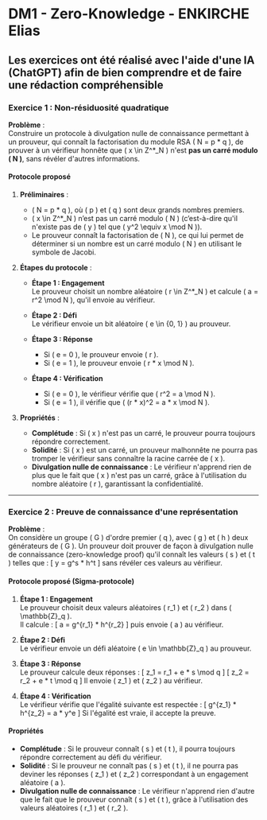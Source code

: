 # DM1 - Zero-Knowledge - ENKIRCHE Elias
## Les exercices ont été réalisé avec l'aide d'une IA (ChatGPT) afin de bien comprendre et de faire une rédaction compréhensible 

### Exercice 1 : Non-résiduosité quadratique 

**Problème** :  
Construire un protocole à divulgation nulle de connaissance permettant à un prouveur, qui connaît la factorisation du module RSA \( N = p * q \), de prouver à un vérifieur honnête que \( x \in Z^*_N \) n'est **pas un carré modulo \( N \)**, sans révéler d'autres informations.

#### Protocole proposé

1. **Préliminaires** :
   - \( N = p * q \), où \( p \) et \( q \) sont deux grands nombres premiers.
   - \( x \in Z^*_N \) n’est pas un carré modulo \( N \) (c’est-à-dire qu'il n'existe pas de \( y \) tel que \( y^2 \equiv x \mod N \)).
   - Le prouveur connaît la factorisation de \( N \), ce qui lui permet de déterminer si un nombre est un carré modulo \( N \) en utilisant le symbole de Jacobi.

2. **Étapes du protocole** :
   - **Étape 1 : Engagement**  
     Le prouveur choisit un nombre aléatoire \( r \in Z^*_N \) et calcule \( a = r^2 \mod N \), qu'il envoie au vérifieur.
   
   - **Étape 2 : Défi**  
     Le vérifieur envoie un bit aléatoire \( e \in \{0, 1\} \) au prouveur.

   - **Étape 3 : Réponse**  
     - Si \( e = 0 \), le prouveur envoie \( r \).
     - Si \( e = 1 \), le prouveur envoie \( r * x \mod N \).

   - **Étape 4 : Vérification**  
     - Si \( e = 0 \), le vérifieur vérifie que \( r^2 = a \mod N \).
     - Si \( e = 1 \), il vérifie que \( (r * x)^2 = a * x \mod N \).

3. **Propriétés** :
   - **Complétude** : Si \( x \) n'est pas un carré, le prouveur pourra toujours répondre correctement.
   - **Solidité** : Si \( x \) est un carré, un prouveur malhonnête ne pourra pas tromper le vérifieur sans connaître la racine carrée de \( x \).
   - **Divulgation nulle de connaissance** : Le vérifieur n'apprend rien de plus que le fait que \( x \) n'est pas un carré, grâce à l'utilisation du nombre aléatoire \( r \), garantissant la confidentialité.

---

### Exercice 2 : Preuve de connaissance d'une représentation

**Problème** :  
On considère un groupe \( G \) d'ordre premier \( q \), avec \( g \) et \( h \) deux générateurs de \( G \). Un prouveur doit prouver de façon à divulgation nulle de connaissance (zero-knowledge proof) qu'il connaît les valeurs \( s \) et \( t \) telles que :
\[ y = g^s * h^t \]
sans révéler ces valeurs au vérifieur.

#### Protocole proposé (Sigma-protocole)

1. **Étape 1 : Engagement**  
   Le prouveur choisit deux valeurs aléatoires \( r_1 \) et \( r_2 \) dans \( \mathbb{Z}_q \).  
   Il calcule :
   \[
   a = g^{r_1} * h^{r_2}
   \]
   puis envoie \( a \) au vérifieur.

2. **Étape 2 : Défi**  
   Le vérifieur envoie un défi aléatoire \( e \in \mathbb{Z}_q \) au prouveur.

3. **Étape 3 : Réponse**  
   Le prouveur calcule deux réponses :
   \[
   z_1 = r_1 + e * s \mod q
   \]
   \[
   z_2 = r_2 + e * t \mod q
   \]
   Il envoie \( z_1 \) et \( z_2 \) au vérifieur.

4. **Étape 4 : Vérification**  
   Le vérifieur vérifie que l'égalité suivante est respectée :
   \[
   g^{z_1} * h^{z_2} = a * y^e
   \]
   Si l'égalité est vraie, il accepte la preuve.

#### Propriétés

- **Complétude** : Si le prouveur connaît \( s \) et \( t \), il pourra toujours répondre correctement au défi du vérifieur.
- **Solidité** : Si le prouveur ne connaît pas \( s \) et \( t \), il ne pourra pas deviner les réponses \( z_1 \) et \( z_2 \) correspondant à un engagement aléatoire \( a \).
- **Divulgation nulle de connaissance** : Le vérifieur n'apprend rien d'autre que le fait que le prouveur connaît \( s \) et \( t \), grâce à l'utilisation des valeurs aléatoires \( r_1 \) et \( r_2 \).

